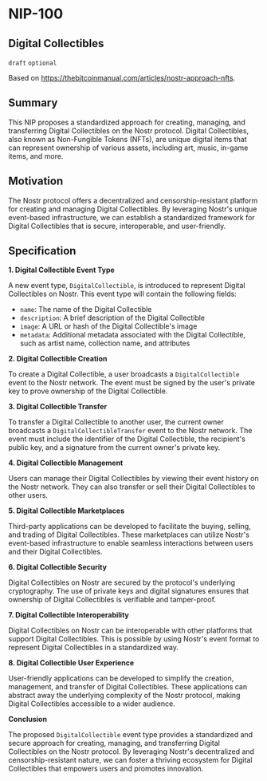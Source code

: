 NIP-100
======

Digital Collectibles
--------------------

`draft` `optional`

Based on https://thebitcoinmanual.com/articles/nostr-approach-nfts.

## Summary

This NIP proposes a standardized approach for creating, managing, and transferring Digital Collectibles on the Nostr protocol. Digital Collectibles, also known as Non-Fungible Tokens (NFTs), are unique digital items that can represent ownership of various assets, including art, music, in-game items, and more.

## Motivation

The Nostr protocol offers a decentralized and censorship-resistant platform for creating and managing Digital Collectibles. By leveraging Nostr's unique event-based infrastructure, we can establish a standardized framework for Digital Collectibles that is secure, interoperable, and user-friendly.

## Specification

**1. Digital Collectible Event Type**

A new event type, `DigitalCollectible`, is introduced to represent Digital Collectibles on Nostr. This event type will contain the following fields:

- `name`: The name of the Digital Collectible
- `description`: A brief description of the Digital Collectible
- `image`: A URL or hash of the Digital Collectible's image
- `metadata`: Additional metadata associated with the Digital Collectible, such as artist name, collection name, and attributes

**2. Digital Collectible Creation**

To create a Digital Collectible, a user broadcasts a `DigitalCollectible` event to the Nostr network. The event must be signed by the user's private key to prove ownership of the Digital Collectible.

**3. Digital Collectible Transfer**

To transfer a Digital Collectible to another user, the current owner broadcasts a `DigitalCollectibleTransfer` event to the Nostr network. The event must include the identifier of the Digital Collectible, the recipient's public key, and a signature from the current owner's private key.

**4. Digital Collectible Management**

Users can manage their Digital Collectibles by viewing their event history on the Nostr network. They can also transfer or sell their Digital Collectibles to other users.

**5. Digital Collectible Marketplaces**

Third-party applications can be developed to facilitate the buying, selling, and trading of Digital Collectibles. These marketplaces can utilize Nostr's event-based infrastructure to enable seamless interactions between users and their Digital Collectibles.

**6. Digital Collectible Security**

Digital Collectibles on Nostr are secured by the protocol's underlying cryptography. The use of private keys and digital signatures ensures that ownership of Digital Collectibles is verifiable and tamper-proof.

**7. Digital Collectible Interoperability**

Digital Collectibles on Nostr can be interoperable with other platforms that support Digital Collectibles. This is possible by using Nostr's event format to represent Digital Collectibles in a standardized way.

**8. Digital Collectible User Experience**

User-friendly applications can be developed to simplify the creation, management, and transfer of Digital Collectibles. These applications can abstract away the underlying complexity of the Nostr protocol, making Digital Collectibles accessible to a wider audience.

**Conclusion**

The proposed `DigitalCollectible` event type provides a standardized and secure approach for creating, managing, and transferring Digital Collectibles on the Nostr protocol. By leveraging Nostr's decentralized and censorship-resistant nature, we can foster a thriving ecosystem for Digital Collectibles that empowers users and promotes innovation.
